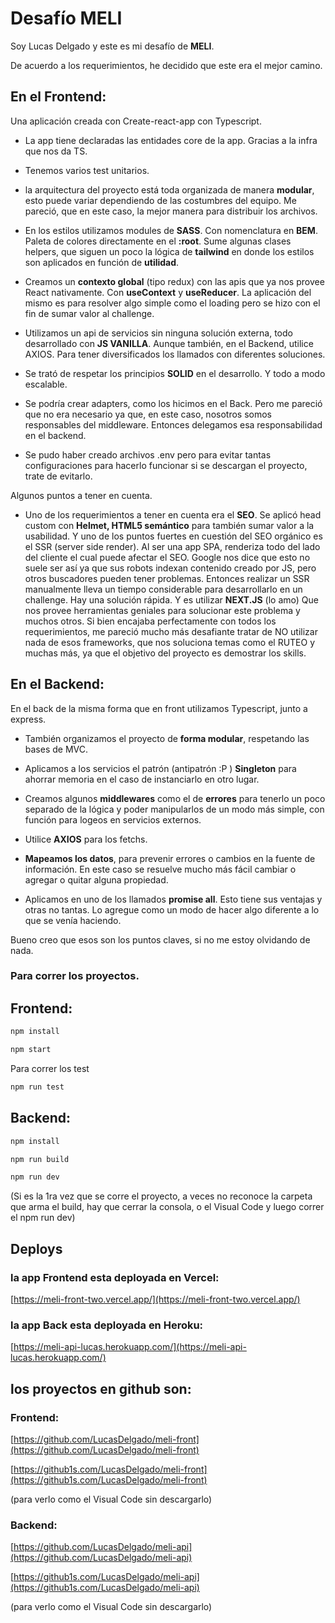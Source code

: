 # Desafío MELI

Soy Lucas Delgado y este es mi desafío de **MELI**.

De acuerdo a los requerimientos, he decidido que este era el mejor camino.

## En el Frontend:

Una aplicación creada con Create-react-app con Typescript.

- La app tiene declaradas las entidades core de la app. Gracias a la infra que nos da TS.

- Tenemos varios test unitarios.

- la arquitectura del proyecto está toda organizada de manera **modular**, esto puede variar dependiendo de las costumbres del equipo. Me pareció, que en este caso, la mejor manera para distribuir los archivos.
- En los estilos utilizamos modules de **SASS**. Con nomenclatura en **BEM**. Paleta de colores directamente en el **:root**. Sume algunas clases helpers, que siguen un poco la lógica de **tailwind** en donde los estilos son aplicados en función de **utilidad**.
- Creamos un **contexto global** (tipo redux) con las apis que ya nos provee React nativamente. Con **useContext** y **useReducer**. La aplicación del mismo es para resolver algo simple como el loading pero se hizo con el fin de sumar valor al challenge.
- Utilizamos un api de servicios sin ninguna solución externa, todo desarrollado con **JS VANILLA**. Aunque también, en el Backend, utilice AXIOS. Para tener diversificados los llamados con diferentes soluciones.
- Se trató de respetar los principios **SOLID** en el desarrollo. Y todo a modo escalable.
- Se podría crear adapters, como los hicimos en el Back. Pero me pareció que no era necesario ya que, en este caso, nosotros somos responsables del middleware. Entonces delegamos esa responsabilidad en el backend.
- Se pudo haber creado archivos .env pero para evitar tantas configuraciones para hacerlo funcionar si se descargan el proyecto, trate de evitarlo.

Algunos puntos a tener en cuenta.

- Uno de los requerimientos a tener en cuenta era el **SEO**. Se aplicó head custom con **Helmet, HTML5 semántico** para también sumar valor a la usabilidad. Y uno de los puntos fuertes en cuestión del SEO orgánico es el SSR (server side render).
  Al ser una app SPA, renderiza todo del lado del cliente el cual puede afectar el SEO. Google nos dice que esto no suele ser así ya que sus robots indexan contenido creado por JS, pero otros buscadores pueden tener problemas.
  Entonces realizar un SSR manualmente lleva un tiempo considerable para desarrollarlo en un challenge. Hay una solución rápida. Y es utilizar **NEXT.JS** (lo amo) Que nos provee herramientas geniales para solucionar este problema y muchos otros.
  Si bien encajaba perfectamente con todos los requerimientos, me pareció mucho más desafiante tratar de NO utilizar nada de esos frameworks, que nos soluciona temas como el RUTEO y muchas más, ya que el objetivo del proyecto es demostrar los skills.

## En el Backend:

En el back de la misma forma que en front utilizamos Typescript, junto a express.

- También organizamos el proyecto de **forma modular**, respetando las bases de MVC.

- Aplicamos a los servicios el patrón (antipatrón :P ) **Singleton** para ahorrar memoria en el caso de instanciarlo en otro lugar.

- Creamos algunos **middlewares** como el de **errores** para tenerlo un poco separado de la lógica y poder manipularlos de un modo más simple, con función para logeos en servicios externos.

- Utilice **AXIOS** para los fetchs.

- **Mapeamos los datos**, para prevenir errores o cambios en la fuente de información. En este caso se resuelve mucho más fácil cambiar o agregar o quitar alguna propiedad.

- Aplicamos en uno de los llamados **promise all**. Esto tiene sus ventajas y otras no tantas. Lo agregue como un modo de hacer algo diferente a lo que se venía haciendo.

Bueno creo que esos son los puntos claves, si no me estoy olvidando de nada.

### Para correr los proyectos.

## Frontend:

```bash
npm install
```

```bash
npm start
```

Para correr los test

```bash
npm run test
```

## Backend:

```bash
npm install
```

```bash
npm run build
```

```bash
npm run dev
```

(Si es la 1ra vez que se corre el proyecto, a veces no reconoce la carpeta que arma el build, hay que cerrar la consola, o el Visual Code y luego correr el npm run dev)

## Deploys

### la app Frontend esta deployada en Vercel:

[https://meli-front-two.vercel.app/](https://meli-front-two.vercel.app/)

### la app Back esta deployada en Heroku:

[https://meli-api-lucas.herokuapp.com/](https://meli-api-lucas.herokuapp.com/)

## los proyectos en github son:

### Frontend:

[https://github.com/LucasDelgado/meli-front](https://github.com/LucasDelgado/meli-front)

[https://github1s.com/LucasDelgado/meli-front](https://github1s.com/LucasDelgado/meli-front)

(para verlo como el Visual Code sin descargarlo)

### Backend:

[https://github.com/LucasDelgado/meli-api](https://github.com/LucasDelgado/meli-api)

[https://github1s.com/LucasDelgado/meli-api](https://github1s.com/LucasDelgado/meli-api)

(para verlo como el Visual Code sin descargarlo)

